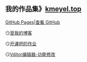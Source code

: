 我的作品集》[kmeyel.top](https://kmeyel.top)
---
[GitHub Pages](https://Kmeyel.github.io)|[查看 GitHub](https://github.com/Kmeyel/Kmeyel.github.io)

😏[至我的博客](https://www.cnblogs.com/WeiG/)

😏[开课吧的作业](https://Kmeyel.github.io/kkb/index.html)

😏[Vditor编辑器-功能修改](https://Kmeyel.github.io/2020/plan/index.html)

